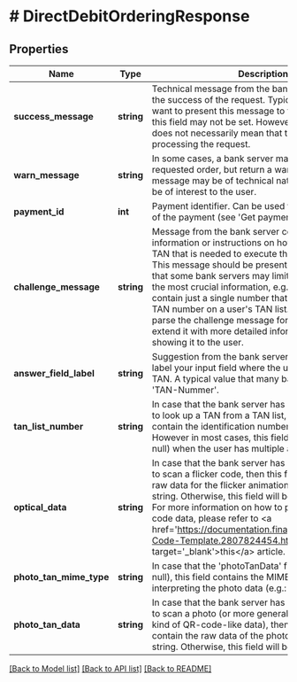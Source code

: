# # DirectDebitOrderingResponse

## Properties

Name | Type | Description | Notes
------------ | ------------- | ------------- | -------------
**success_message** | **string** | Technical message from the bank server, confirming the success of the request. Typically, you would not want to present this message to the user. Note that this field may not be set. However if it is not set, it does not necessarily mean that there was an error in processing the request. |
**warn_message** | **string** | In some cases, a bank server may accept the requested order, but return a warn message. This message may be of technical nature, but could also be of interest to the user. |
**payment_id** | **int** | Payment identifier. Can be used to retrieve the status of the payment (see &#39;Get payments&#39; service). |
**challenge_message** | **string** | Message from the bank server containing information or instructions on how to retrieve the TAN that is needed to execute the requested order. This message should be presented to the user. Note that some bank servers may limit the message to just the most crucial information, e.g. the message may contain just a single number that depicts the target TAN number on a user&#39;s TAN list. You may want to parse the challenge message for such cases and extend it with more detailed information before showing it to the user. |
**answer_field_label** | **string** | Suggestion from the bank server on how you can label your input field where the user must enter his TAN. A typical value that many bank servers give is &#39;TAN-Nummer&#39;. |
**tan_list_number** | **string** | In case that the bank server has instructed the user to look up a TAN from a TAN list, this field may contain the identification number of the TAN list. However in most cases, this field is only set (i.e. not null) when the user has multiple active TAN lists. |
**optical_data** | **string** | In case that the bank server has instructed the user to scan a flicker code, then this field will contain the raw data for the flicker animation as a BASE-64 string. Otherwise, this field will be not set (i.e. null). For more information on how to process the flicker code data, please refer to &lt;a href&#x3D;&#39;https://documentation.finapi.io/access/Flicker-Code-Template.2807824454.html&#39; target&#x3D;&#39;_blank&#39;&gt;this&lt;/a&gt; article. |
**photo_tan_mime_type** | **string** | In case that the &#39;photoTanData&#39; field is set (i.e. not null), this field contains the MIME type to use for interpreting the photo data (e.g.: &#39;image/png&#39;) |
**photo_tan_data** | **string** | In case that the bank server has instructed the user to scan a photo (or more generally speaking, any kind of QR-code-like data), then this field will contain the raw data of the photo as a BASE-64 string. Otherwise, this field will be not set (i.e. null). |

[[Back to Model list]](../../README.md#models) [[Back to API list]](../../README.md#endpoints) [[Back to README]](../../README.md)

